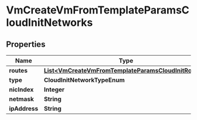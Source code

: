 

# VmCreateVmFromTemplateParamsCloudInitNetworks


## Properties

Name | Type | Description | Notes
------------ | ------------- | ------------- | -------------
**routes** | [**List&lt;VmCreateVmFromTemplateParamsCloudInitRoutes&gt;**](VmCreateVmFromTemplateParamsCloudInitRoutes.md) |  |  [optional]
**type** | **CloudInitNetworkTypeEnum** |  | 
**nicIndex** | **Integer** |  | 
**netmask** | **String** |  |  [optional]
**ipAddress** | **String** |  |  [optional]



